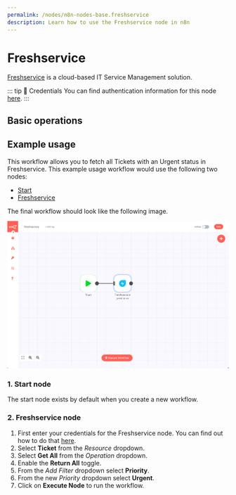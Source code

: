 ```yaml
---
permalink: /nodes/n8n-nodes-base.freshservice
description: Learn how to use the Freshservice node in n8n
---
```


# Freshservice

[Freshservice](https://www.freshservice.com/) is a cloud-based IT Service Management solution.

::: tip 🔑 Credentials
You can find authentication information for this node [here](../../../credentials/freshservice/README.md).
:::

## Basic operations

<Resource node="n8n-nodes-base.freshservice" />

## Example usage

This workflow allows you to fetch all Tickets with an Urgent status in Freshservice. This example usage workflow would use the following two nodes:
- [Start](../../core-nodes/Start/README.md)
- [Freshservice]()

The final workflow should look like the following image.

![A workflow with the Freshservice node](./workflow.png)

### 1. Start node

The start node exists by default when you create a new workflow.

### 2. Freshservice node

1. First enter your credentials for the Freshservice node. You can find out how to do that [here](../../../credentials/freshservice/README.md).
2. Select **Ticket** from the *Resource* dropdown.
3. Select **Get All** from the *Operation* dropdown.
4. Enable the **Return All** toggle.
5. From the *Add Filter* dropdown select **Priority**.
6. From the new *Priority* dropdown select **Urgent**.
5. Click on **Execute Node** to run the workflow.
